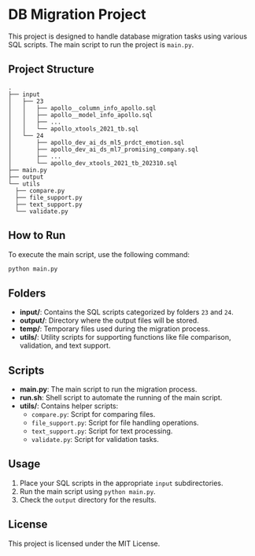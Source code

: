 # DB Migration Project

This project is designed to handle database migration tasks using various SQL scripts. The main script to run the project is `main.py`.

## Project Structure

```
.
├── input
│   ├── 23
│   │   ├── apollo__column_info_apollo.sql
│   │   ├── apollo__model_info_apollo.sql
│   │   ├── ...
│   │   └── apollo_xtools_2021_tb.sql
│   └── 24
│       ├── apollo_dev_ai_ds_ml5_prdct_emotion.sql
│       ├── apollo_dev_ai_ds_ml7_promising_company.sql
│       ├── ...
│       └── apollo_dev_xtools_2021_tb_202310.sql
├── main.py
├── output
└── utils
  ├── compare.py
  ├── file_support.py
  ├── text_support.py
  └── validate.py
```

## How to Run

To execute the main script, use the following command:

```sh
python main.py
```

## Folders

- **input/**: Contains the SQL scripts categorized by folders `23` and `24`.
- **output/**: Directory where the output files will be stored.
- **temp/**: Temporary files used during the migration process.
- **utils/**: Utility scripts for supporting functions like file comparison, validation, and text support.

## Scripts

- **main.py**: The main script to run the migration process.
- **run.sh**: Shell script to automate the running of the main script.
- **utils/**: Contains helper scripts:
  - `compare.py`: Script for comparing files.
  - `file_support.py`: Script for file handling operations.
  - `text_support.py`: Script for text processing.
  - `validate.py`: Script for validation tasks.

## Usage

1. Place your SQL scripts in the appropriate `input` subdirectories.
2. Run the main script using `python main.py`.
3. Check the `output` directory for the results.

## License

This project is licensed under the MIT License.
